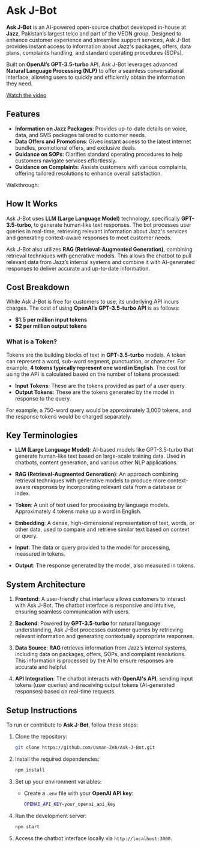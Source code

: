 # Ask J-Bot

**Ask J-Bot** is an AI-powered open-source chatbot developed in-house at **Jazz**, Pakistan’s largest telco and part of the VEON group. Designed to enhance customer experience and streamline support services, Ask J-Bot provides instant access to information about Jazz's packages, offers, data plans, complaints handling, and standard operating procedures (SOPs).

Built on **OpenAI’s GPT-3.5-turbo** API, Ask J-Bot leverages advanced **Natural Language Processing (NLP)** to offer a seamless conversational interface, allowing users to quickly and efficiently obtain the information they need.


[Watch the video](https://github.com/user-attachments/assets/4790ad29-b9f0-45a8-80db-3d3183ace1a5)


## Features

- **Information on Jazz Packages**: Provides up-to-date details on voice, data, and SMS packages tailored to customer needs.
- **Data Offers and Promotions**: Gives instant access to the latest internet bundles, promotional offers, and exclusive deals.
- **Guidance on SOPs**: Clarifies standard operating procedures to help customers navigate services effortlessly.
- **Guidance on Complaints**: Assists customers with various complaints, offering tailored resolutions to enhance overall satisfaction.

Walkthrough:


## How It Works

Ask J-Bot uses **LLM (Large Language Model)** technology, specifically **GPT-3.5-turbo**, to generate human-like text responses. The bot processes user queries in real-time, retrieving relevant information about Jazz's services and generating context-aware responses to meet customer needs.

Ask J-Bot also utilizes **RAG (Retrieval-Augmented Generation)**, combining retrieval techniques with generative models. This allows the chatbot to pull relevant data from Jazz’s internal systems and combine it with AI-generated responses to deliver accurate and up-to-date information.

## Cost Breakdown

While Ask J-Bot is free for customers to use, its underlying API incurs charges. The cost of using **OpenAI’s GPT-3.5-turbo API** is as follows:

- **$1.5 per million input tokens**
- **$2 per million output tokens**

### What is a Token?

Tokens are the building blocks of text in **GPT-3.5-turbo** models. A token can represent a word, sub-word segment, punctuation, or character. For example, **4 tokens typically represent one word in English**. The cost for using the API is calculated based on the number of tokens processed:

- **Input Tokens**: These are the tokens provided as part of a user query.
- **Output Tokens**: These are the tokens generated by the model in response to the query.

For example, a 750-word query would be approximately 3,000 tokens, and the response tokens would be charged separately.

## Key Terminologies

- **LLM (Large Language Model)**: AI-based models like GPT-3.5-turbo that generate human-like text based on large-scale training data. Used in chatbots, content generation, and various other NLP applications.
  
- **RAG (Retrieval-Augmented Generation)**: An approach combining retrieval techniques with generative models to produce more context-aware responses by incorporating relevant data from a database or index.

- **Token**: A unit of text used for processing by language models. Approximately 4 tokens make up a word in English.

- **Embedding**: A dense, high-dimensional representation of text, words, or other data, used to compare and retrieve similar text based on context or query.

- **Input**: The data or query provided to the model for processing, measured in tokens.

- **Output**: The response generated by the model, also measured in tokens.

## System Architecture

1. **Frontend**: A user-friendly chat interface allows customers to interact with Ask J-Bot. The chatbot interface is responsive and intuitive, ensuring seamless communication with users.

2. **Backend**: Powered by **GPT-3.5-turbo** for natural language understanding, Ask J-Bot processes customer queries by retrieving relevant information and generating contextually appropriate responses.

3. **Data Source**: **RAG** retrieves information from Jazz’s internal systems, including data on packages, offers, SOPs, and complaint resolutions. This information is processed by the AI to ensure responses are accurate and helpful.

4. **API Integration**: The chatbot interacts with **OpenAI's API**, sending input tokens (user queries) and receiving output tokens (AI-generated responses) based on real-time requests.

## Setup Instructions

To run or contribute to **Ask J-Bot**, follow these steps:

1. Clone the repository:
   ```bash
   git clone https://github.com/Usman-Zeb/Ask-J-Bot.git
   ```

2. Install the required dependencies:
   ```bash
   npm install
   ```

3. Set up your environment variables:
   - Create a `.env` file with your **OpenAI API key**:
     ```bash
     OPENAI_API_KEY=your_openai_api_key
     ```

4. Run the development server:
   ```bash
   npm start
   ```

5. Access the chatbot interface locally via `http://localhost:3000`.
